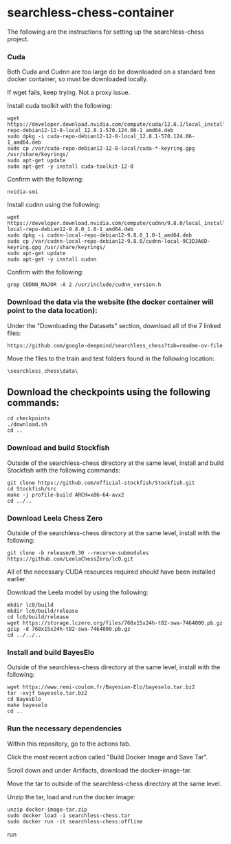 # searchless-chess-container

The following are the instructions for setting up the searchless-chess project.

### Cuda 

Both Cuda and Cudnn are too large do be downloaded on a standard free docker container, so must be downloaded locally.

If wget fails, keep trying. Not a proxy issue.

Install cuda toolkit with the following:
```
wget https://developer.download.nvidia.com/compute/cuda/12.8.1/local_installers/cuda-repo-debian12-12-8-local_12.8.1-570.124.06-1_amd64.deb
sudo dpkg -i cuda-repo-debian12-12-8-local_12.8.1-570.124.06-1_amd64.deb
sudo cp /var/cuda-repo-debian12-12-8-local/cuda-*-keyring.gpg /usr/share/keyrings/
sudo apt-get update
sudo apt-get -y install cuda-toolkit-12-8
```

Confirm with the following:

```
nvidia-smi
```

Install cudnn using the following:

```
wget https://developer.download.nvidia.com/compute/cudnn/9.8.0/local_installers/cudnn-local-repo-debian12-9.8.0_1.0-1_amd64.deb
sudo dpkg -i cudnn-local-repo-debian12-9.8.0_1.0-1_amd64.deb
sudo cp /var/cudnn-local-repo-debian12-9.8.0/cudnn-local-9C3D3A6D-keyring.gpg /usr/share/keyrings/
sudo apt-get update
sudo apt-get -y install cudnn
```

Confirm with the following:

```
grep CUDNN_MAJOR -A 2 /usr/include/cudnn_version.h
```

### Download the data via the website (the docker container will point to the data location):

Under the "Downloading the Datasets" section, download all of the 7 linked files:

```
https://github.com/google-deepmind/searchless_chess?tab=readme-ov-file
```

Move the files to the train and test folders found in the following location:

```
\searchless_chess\data\
```

## Download the checkpoints using the following commands:

```
cd checkpoints
./download.sh
cd ..
```

### Download and build Stockfish

Outside of the searchless-chess directory at the same level, install and build Stockfish with the following commands:

```
git clone https://github.com/official-stockfish/Stockfish.git
cd Stockfish/src
make -j profile-build ARCH=x86-64-avx2
cd ../..
```

### Download Leela Chess Zero

Outside of the searchless-chess directory at the same level, install with the following:

```
git clone -b release/0.30 --recurse-submodules https://github.com/LeelaChessZero/lc0.git
```

All of the necessary CUDA resources required should have been installed earlier. 

Download the Leela model by using the following:

```
mkdir lc0/build
mkdir lc0/build/release
cd lc0/build/release
wget https://storage.lczero.org/files/768x15x24h-t82-swa-7464000.pb.gz
gzip -d 768x15x24h-t82-swa-7464000.pb.gz
cd ../../..
```

### Install and build BayesElo

Outside of the searchless-chess directory at the same level, install with the following:

```
wget https://www.remi-coulom.fr/Bayesian-Elo/bayeselo.tar.bz2
tar -xvjf bayeselo.tar.bz2
cd BayesElo
make bayeselo
cd ..
```

### Run the necessary dependencies 

Within this repository, go to the actions tab.

Click the most recent action called "Build Docker Image and Save Tar".

Scroll down and under Artifacts, download the docker-image-tar.

Move the tar to outside of the searchless-chess directory at the same level.

Unzip the tar, load and run the docker image:

```
unzip docker-image-tar.zip
sudo docker load -i searchless-chess.tar
sudo docker run -it searchless-chess:offline
```

run
